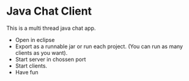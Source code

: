 # Java Chat Client

This is a multi thread java chat app.

- Open in eclipse
- Export as a runnable jar or run each project. (You can run as many clients as you want).
- Start server in chossen port
- Start clients.
- Have fun
